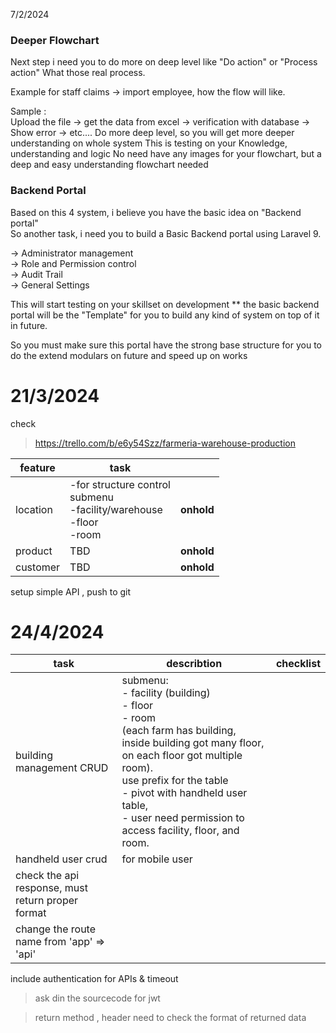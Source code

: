 
 7/2/2024
### Deeper Flowchart
Next step i need you to do more on deep level like "Do action" or "Process action" What those real process.  
  
Example for staff claims -> import employee, how the flow will like.  
  
Sample :  
Upload the file -> get the data from excel -> verification with database -> Show error -> etc....
Do more deep level, so you will get more deeper understanding on whole system
This is testing on your Knowledge, understanding and logic
No need have any images for your flowchart, but a deep and easy understanding flowchart needed
### Backend Portal
Based on this 4 system, i believe you have the basic idea on "Backend portal"  
So another task, i need you to build a Basic Backend portal using Laravel 9.  
  
-> Administrator management  
-> Role and Permission control  
-> Audit Trail  
-> General Settings

This will start testing on your skillset on development
** the basic backend portal will be the "Template" for you to build any kind of system on top of it in future.  
  
So you must make sure this portal have the strong base structure for you to do the extend modulars on future and speed up on works
# 21/3/2024

check
>https://trello.com/b/e6y54Szz/farmeria-warehouse-production

| feature  | task                                                                             |            |
| -------- | -------------------------------------------------------------------------------- | ---------- |
| location | -for structure control<br>submenu<br>-facility/warehouse <br>-floor<br>-room<br> | **onhold** |
| product  | TBD                                                                              | **onhold** |
| customer | TBD                                                                              | **onhold** |


setup simple API , push to git 

# 24/4/2024


| task                                                  | describtion                                                                                                                                                                                                                                                                            | checklist |
| ----------------------------------------------------- | -------------------------------------------------------------------------------------------------------------------------------------------------------------------------------------------------------------------------------------------------------------------------------------- | --------- |
| building management CRUD                              | submenu:<br>- facility (building)<br>- floor <br>- room<br>(each farm has building, inside building got many floor, on each floor got multiple room). <br>use prefix for the table<br>- pivot with handheld user table,<br>- user need permission to access facility, floor, and room. |           |
| handheld user crud                                    | for mobile user                                                                                                                                                                                                                                                                        |           |
| check the api response, must return proper <br>format |                                                                                                                                                                                                                                                                                        |           |
| change the route name from 'app' => 'api'             |                                                                                                                                                                                                                                                                                        |           |
include authentication for APIs  & timeout 

>ask din the sourcecode for jwt 

>return method ,
header need  to check the format of returned data 
